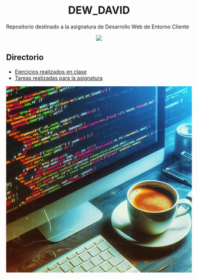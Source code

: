 <h1 align="center">DEW_DAVID</h1>
Repositorio destinado a la asignatura de Desarrollo Web de Entorno Cliente

<p align="center"><img src="/img/fotografia-lateral-editor-codigo-que-utiliza-react-js_181624-61842.avif"></img></p>

## Directorio

- [Ejercicios realizados en clase](/JavaScript/Pruebas%20de%20clase/)
- [Tareas realizadas para la asignatura](/JavaScript/Ejercicios/)


<p align="center"><img src="/img/imagen.webp"></img></p>